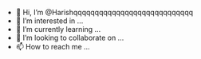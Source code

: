 - 👋 Hi, I’m @Harishqqqqqqqqqqqqqqqqqqqqqqqqqqqq
- 👀 I’m interested in ...
- 🌱 I’m currently learning ...
- 💞️ I’m looking to collaborate on ...
- 📫 How to reach me ...

<!---
Harishqqqqqqqqqqqqqqqqqqqqqqqqqqqq/Harishqqqqqqqqqqqqqqqqqqqqqqqqqqqq is a ✨ special ✨ repository because its `README.md` (this file) appears on your GitHub profile.
You can click the Preview link to take a look at your changes.
--->
